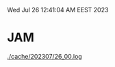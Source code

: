 Wed Jul 26 12:41:04 AM EEST 2023
# JAM
<a href='./cache/202307/26_00.log'>./cache/202307/26_00.log</a>
